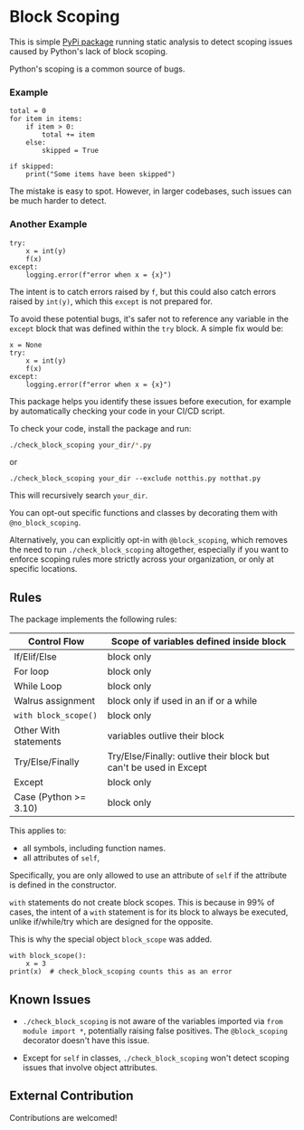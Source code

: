 # Block Scoping

This is simple [PyPi package](https://pypi.org/project/block-scoping/) running static analysis to detect scoping issues caused by Python's lack of block scoping.

Python's scoping is a common source of bugs.

### Example

```python3
total = 0
for item in items:
    if item > 0:
        total += item
    else:
        skipped = True
    
if skipped:
    print("Some items have been skipped")
```

The mistake is easy to spot. However, in larger codebases, such issues can be much harder to detect.


### Another Example

```python3
try:
    x = int(y)
    f(x)
except:
    logging.error(f"error when x = {x}")
```

The intent is to catch errors raised by `f`, but this could also catch errors raised by `int(y)`, which this `except` is not prepared for.

To avoid these potential bugs, it's safer not to reference any variable in the `except` block that was defined within the `try` block. A simple fix would be:

```python3
x = None
try:
    x = int(y)
    f(x)
except:
    logging.error(f"error when x = {x}")
```

This package helps you identify these issues before execution, for example by automatically checking your code in your CI/CD script.

To check your code, install the package and run:

```bash
./check_block_scoping your_dir/*.py
```

or
```
./check_block_scoping your_dir --exclude notthis.py notthat.py
```

This will recursively search `your_dir`.

You can opt-out specific functions and classes by decorating them with `@no_block_scoping`.

Alternatively, you can explicitly opt-in with `@block_scoping`, which removes the need to run `./check_block_scoping` altogether, especially if you want to enforce scoping rules more strictly across your organization, or only at specific locations. 


## Rules

The package implements the following rules:

| Control Flow      | Scope of variables defined inside block                    |
|-------------------|------------------------------------------------------------|
| If/Elif/Else      | block only                                                 |
| For loop          | block only                                                 |
| While Loop        | block only                                                 |
| Walrus assignment | block only if used in an if or a while                     | 
| `with block_scope()` | block only |
| Other With statements | variables outlive their block                              |
| Try/Else/Finally     | Try/Else/Finally: outlive their block but can't be used in Except |
| Except               | block only                                                 |
| Case (Python >= 3.10) | block only                                                |

This applies to:
- all symbols, including function names.
- all attributes of `self`,

Specifically, you are only allowed to use an attribute of `self` if the attribute is defined in the constructor.

`with` statements do not create block scopes. This is because in 99% of cases, the intent of a `with` statement is for its block to always be executed, unlike if/while/try which are designed for the opposite.

This is why the special object `block_scope` was added.

```python3
with block_scope():
    x = 3
print(x)  # check_block_scoping counts this as an error
```

## Known Issues

- `./check_block_scoping` is not aware of the variables imported via `from module import *`, potentially raising false positives. The `@block_scoping` decorator doesn't have this issue.

- Except for `self` in classes, `./check_block_scoping` won't detect scoping issues that involve object attributes. 

## External Contribution

Contributions are welcomed!


